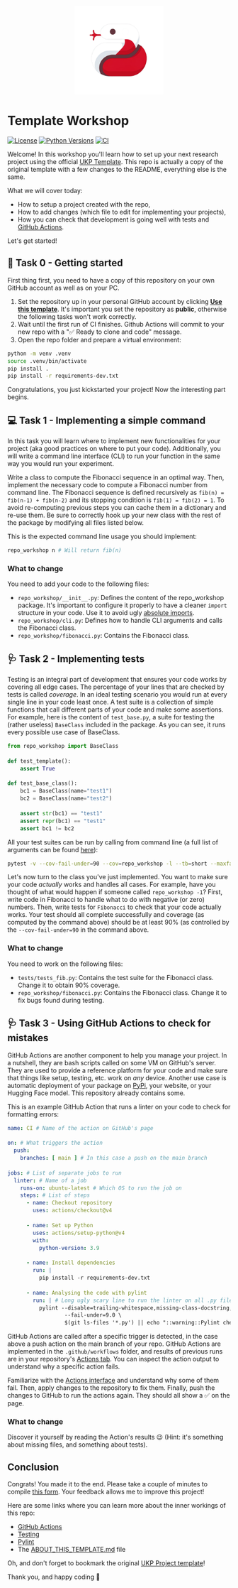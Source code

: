<p  align="center">
  <img src='logo.png' width='200'>
</p>

# Template Workshop
[![License](https://img.shields.io/github/license/buenalaune/repo-workshop)](https://opensource.org/licenses/Apache-2.0)
[![Python Versions](https://img.shields.io/badge/Python-3.9-blue.svg?style=flat&logo=python&logoColor=white)](https://www.python.org/)
[![CI](https://github.com/buenalaune/repo-workshop/actions/workflows/main.yml/badge.svg)](https://github.com/buenalaune/repo-workshop/actions/workflows/main.yml)

Welcome! In this workshop you'll learn how to set up your next research project using the official [UKP Template](https://github.com/UKPLab/ukp-project-template). This repo is actually a copy of the original template with a few changes to the README, everything else is the same.

What we will cover today:
- How to setup a project created with the repo, 
- How to add changes (which file to edit for implementing your projects),
- How you can check that development is going well with tests and [GitHub Actions](https://docs.github.com/en/actions). 

Let's get started!

## 🚦 Task 0 - Getting started

First thing first, you need to have a copy of this repository on your own GitHub account as well as on your PC.   

1. Set the repository up in your personal GitHub account by clicking **[Use this template](https://github.com/buenalaune/repo-workshop/generate)**. It's important you set the repository as **public**, otherwise the following tasks won't work correctly.
2. Wait until the first run of CI finishes. Github Actions will commit to your new repo with a "✅ Ready to clone and code" message.
3. Open the repo folder and prepare a virtual environment:
```bash
python -m venv .venv
source .venv/bin/activate
pip install .
pip install -r requirements-dev.txt
```

Congratulations, you just kickstarted your project! Now the interesting part begins.

## 💻 Task 1 - Implementing a simple command 

In this task you will learn where to implement new functionalities for your project (aka good practices on where to put your code). Additionally, you will write a command line interface (CLI) to run your function in the same way you would run your experiment.

Write a class to compute the Fibonacci sequence in an optimal way. Then, implement the necessary code to compute a Fibonacci number from command line. The Fibonacci sequence is defined recursively as `fib(n) = fib(n-1) + fib(n-2)` and its stopping condition is `fib(1) = fib(2) = 1`. To avoid re-computing previous steps you can cache them in a dictionary and re-use them. Be sure to correctly hook up your new class with the rest of the package by modifying all files listed below. 

This is the expected command line usage you should implement:
```bash
repo_workshop n # Will return fib(n)
```

### What to change

You need to add your code to the following files:

- `repo_workshop/__init__.py`: Defines the content of the repo_workshop package. It's important to configure it properly to have a cleaner `import` structure in your code. Use it to avoid ugly [absolute imports](https://www.geeksforgeeks.org/absolute-and-relative-imports-in-python/).
- `repo_workshop/cli.py`: Defines how to handle CLI arguments and calls the Fibonacci class.
- `repo_workshop/fibonacci.py`: Contains the Fibonacci class.

## 🩺 Task 2 - Implementing tests

Testing is an integral part of development that ensures your code works by covering all edge cases. The percentage of your lines that are checked by tests is called *coverage*. In an ideal testing scenario you would run at every single line in your code least once. A test suite is a collection of simple functions that call different parts of your code and make some assertions. For example, here is the content of `test_base.py`, a suite for testing the (rather useless) `BaseClass` included in the package. As you can see, it runs every possible use case of BaseClass.

```py
from repo_workshop import BaseClass

def test_template():
    assert True

def test_base_class():
    bc1 = BaseClass(name="test1")
    bc2 = BaseClass(name="test2")

    assert str(bc1) == "test1"
    assert repr(bc1) == "test1"
    assert bc1 != bc2
```

All your test suites can be run by calling from command line (a full list of arguments can be found [here](https://docs.pytest.org/en/8.0.x/)):

```bash
pytest -v --cov-fail-under=90 --cov=repo_workshop -l --tb=short --maxfail=1 tests/
```

Let's now turn to the class you've just implemented. You want to make sure your code *actually* works and handles all cases. For example, have you thought of what would happen if someone called `repo_workshop -1`? First, write code in Fibonacci to handle what to do with negative (or zero) numbers. Then, write tests for `Fibonacci` to check that your code actually works. Your test should all complete successfully and coverage (as computed by the command above) should be at least 90% (as controlled by the `--cov-fail-under=90` in the command above.

### What to change

You need to work on the following files:

- `tests/tests_fib.py`: Contains the test suite for the Fibonacci class. Change it to obtain 90% coverage.
- `repo_workshop/fibonacci.py`: Contains the Fibonacci class. Change it to fix bugs found during testing.

## 🩺 Task 3 - Using GitHub Actions to check for mistakes

GitHub Actions are another component to help you manage your project. In a nutshell, they are bash scripts called on some VM on GitHub's server. They are used to provide a reference platform for your code and make sure that things like setup, testing, etc. work on _any_ device. Another use case is automatic deployment of your package on [PyPi](https://pypi.org/), your website, or your Hugging Face model. This repository already contains some.

This is an example GitHub Action that runs a linter on your code to check for formatting errors:

```yml
name: CI # Name of the action on GitHub's page

on: # What triggers the action
  push:
    branches: [ main ] # In this case a push on the main branch

jobs: # List of separate jobs to run 
  linter: # Name of a job
    runs-on: ubuntu-latest # Which OS to run the job on
    steps: # List of steps
      - name: Checkout repository
        uses: actions/checkout@v4

      - name: Set up Python
        uses: actions/setup-python@v4
        with: 
          python-version: 3.9
          
      - name: Install dependencies
        run: |
          pip install -r requirements-dev.txt

      - name: Analysing the code with pylint
        run: | # Long ugly scary line to run the linter on all .py files
          pylint --disable=trailing-whitespace,missing-class-docstring,missing-final-newline,trailing-newlines \
                  --fail-under=9.0 \
                  $(git ls-files '*.py') || echo "::warning::Pylint check failed, but the workflow will continue."
```
GitHub Actions are called after a specific trigger is detected, in the case above a push action on the main branch of your repo. GitHub Actions are implemented in the `.github/workflows` folder, and results of previous runs are in your repository's [Actions tab](https://github.com/buenalaune/repo-workshop/actions). You can inspect the action output to understand why a specific action fails. 

Familiarize with the [Actions interface](https://github.com/buenalaune/repo-workshop/actions) and understand why some of them fail. Then, apply changes to the repository to fix them. Finally, push the changes to GitHub to run the actions again. They should all show a ✅ on the page.

### What to change

Discover it yourself by reading the Action's results 😉 (Hint: it's something about missing files, and something about tests).

## Conclusion
Congrats! You made it to the end. Please take a couple of minutes to compile [this form](https://forms.gle/LHnjALL12tj35KXw7). Your feedback allows me to improve this project! 

Here are some links where you can learn more about the inner workings of this repo:

- [GitHub Actions](https://docs.github.com/en/actions)
- [Testing](https://docs.pytest.org/en/8.0.x/)
- [Pylint](https://pylint.readthedocs.io/en/stable/)
- The [ABOUT_THIS_TEMPLATE.md](ABOUT_THIS_TEMPLATE.md) file

Oh, and don't forget to bookmark the original [UKP Project template](https://github.com/UKPLab/ukp-project-template)!

Thank you, and happy coding 🤗
